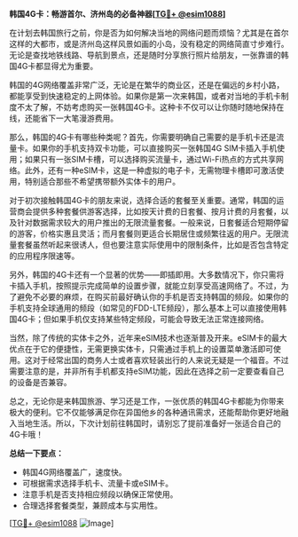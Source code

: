 **韩国4G卡：畅游首尔、济州岛的必备神器[[TG💪+ @esim1088](https://t.me/s/esim1088)]**

在计划去韩国旅行之前，你是否为如何解决当地的网络问题而烦恼？尤其是在首尔这样的大都市，或是济州岛这样风景如画的小岛，没有稳定的网络简直寸步难行。无论是查找地铁线路、导航到景点，还是随时分享旅行照片给朋友，一张靠谱的韩国4G卡都显得尤为重要。

韩国的4G网络覆盖非常广泛，无论是在繁华的商业区，还是在偏远的乡村小路，都能享受到快速稳定的上网体验。如果你是第一次来韩国，或者对当地的手机卡制度不太了解，不妨考虑购买一张韩国4G卡。这种卡不仅可以让你随时随地保持在线，还能省下一大笔漫游费用。

那么，韩国的4G卡有哪些种类呢？首先，你需要明确自己需要的是手机卡还是流量卡。如果你的手机支持双卡功能，可以直接购买一张韩国4G SIM卡插入手机使用；如果只有一张SIM卡槽，可以选择购买流量卡，通过Wi-Fi热点的方式共享网络。此外，还有一种eSIM卡，这是一种虚拟的电子卡，无需物理卡槽即可激活使用，特别适合那些不希望携带额外实体卡的用户。

对于初次接触韩国4G卡的朋友来说，选择合适的套餐至关重要。通常，韩国的运营商会提供多种套餐供游客选择，比如按天计费的日套餐、按月计费的月套餐，以及针对数据需求较大的用户推出的无限流量套餐。一般来说，日套餐适合短期停留的游客，价格实惠且灵活；而月套餐则更适合长期居住或频繁往返的用户。无限流量套餐虽然听起来很诱人，但也要注意实际使用中的限制条件，比如是否包含特定的应用程序限速等。

另外，韩国的4G卡还有一个显著的优势——即插即用。大多数情况下，你只需将卡插入手机，按照提示完成简单的设置步骤，就能立刻享受高速网络了。不过，为了避免不必要的麻烦，在购买前最好确认你的手机是否支持韩国的频段。如果你的手机支持全球通用的频段（如常见的FDD-LTE频段），那么基本上可以直接使用韩国4G卡；但如果手机仅支持某些特定频段，可能会导致无法正常连接网络。

当然，除了传统的实体卡之外，近年来eSIM技术也逐渐普及开来。eSIM卡的最大优点在于它的便捷性，无需更换实体卡，只需通过手机上的设置菜单激活即可使用。这对于经常出国的商务人士或者喜欢轻装出行的人来说无疑是一个福音。不过需要注意的是，并非所有手机都支持eSIM功能，因此在选择之前一定要查看自己的设备是否兼容。

总之，无论你是来韩国旅游、学习还是工作，一张优质的韩国4G卡都能为你带来极大的便利。它不仅能够满足你在异国他乡的各种通讯需求，还能帮助你更好地融入当地生活。所以，下次计划前往韩国时，请别忘了提前准备好一张适合自己的4G卡哦！

**总结一下要点：**
- 韩国4G网络覆盖广，速度快。
- 可根据需求选择手机卡、流量卡或eSIM卡。
- 注意手机是否支持相应频段以确保正常使用。
- 合理选择套餐类型，兼顾成本与实用性。

[[TG💪+ @esim1088](https://t.me/s/esim1088) ![Image](https://i.postimg.cc/4NQfJmqS/Snipaste-2025-05-13-00-14-12.png)]